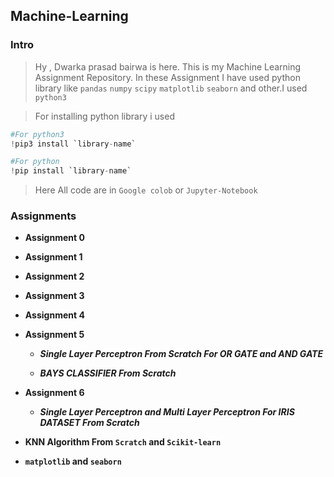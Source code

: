 ## Machine-Learning


### Intro
       
 >  Hy , Dwarka prasad bairwa is here. This is my Machine Learning Assignment Repository. In these Assignment I have used  python library like `pandas` `numpy` `scipy` `matplotlib` `seaborn` and other.I used `python3`
   
  > For installing python library i used 
  ```python
  #For python3
  !pip3 install `library-name`
  
  #For python
  !pip install `library-name`
  
  ```
> Here All code are in `Google colob` or `Jupyter-Notebook`


### Assignments

   * **Assignment 0**

   * **Assignment 1**

   * **Assignment 2**

   * **Assignment 3**
   
   * **Assignment 4**
   
   * **Assignment 5**
   
     * ***Single Layer Perceptron From Scratch For OR GATE and AND GATE***
     
     * ***BAYS CLASSIFIER From Scratch***
       
   * **Assignment 6**
     
     * ***Single Layer Perceptron and Multi Layer Perceptron For IRIS DATASET From Scratch***
     
   * **KNN Algorithm From `Scratch` and `Scikit-learn`**
       
   * **`matplotlib` and `seaborn`**




